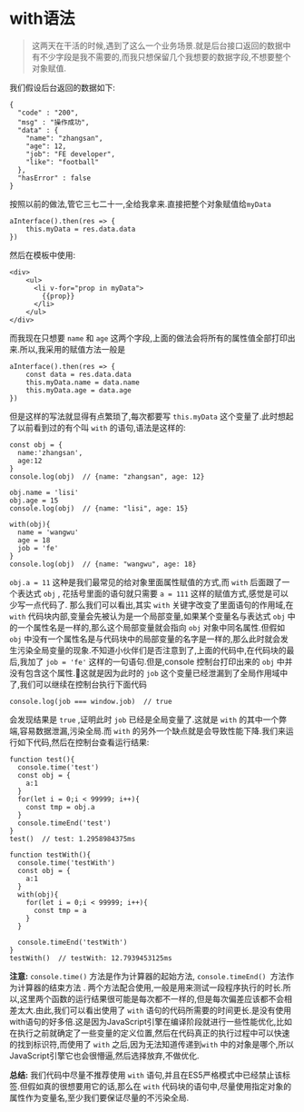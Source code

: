 # with语法
> 这两天在干活的时候,遇到了这么一个业务场景.就是后台接口返回的数据中有不少字段是我不需要的,而我只想保留几个我想要的数据字段,不想要整个对象赋值.

我们假设后台返回的数据如下:
```
{
  "code" : "200",
  "msg" : "操作成功",
  "data" : {
    "name": "zhangsan",
    "age": 12,
    "job": "FE developer",
    "like": "football"
  },
  "hasError" : false
}
```
按照以前的做法,管它三七二十一,全给我拿来.直接把整个对象赋值给``myData``
```
aInterface().then(res => {
    this.myData = res.data.data
})
```
然后在模板中使用:
```
<div>
    <ul>
      <li v-for="prop in myData">
        {{prop}}
      </li>
    </ul>
</div>
```
而我现在只想要 `name`  和 `age` 这两个字段,上面的做法会将所有的属性值全部打印出来.所以,我采用的赋值方法一般是
```
aInterface().then(res => {
    const data = res.data.data
    this.myData.name = data.name
    this.myData.age = data.age
})
```
但是这样的写法就显得有点繁琐了,每次都要写 `this.myData` 这个变量了.此时想起了以前看到过的有个叫 `with` 的语句,语法是这样的:
```
const obj = {
  name:'zhangsan',
  age:12
}
console.log(obj)  // {name: "zhangsan", age: 12}

obj.name = 'lisi'
obj.age = 15
console.log(obj)  // {name: "lisi", age: 15}

with(obj){
  name = 'wangwu'
  age = 18
  job = 'fe'
}
console.log(obj)  // {name: "wangwu", age: 18}
```
`obj.a = 11` 这种是我们最常见的给对象里面属性赋值的方式,而 `with` 后面跟了一个表达式 `obj` , 花括号里面的语句就只需要 `a = 111` 这样的赋值方式,感觉是可以少写一点代码了. 那么我们可以看出,其实 `with` 关键字改变了里面语句的作用域,在 `with` 代码块内部,变量会先被认为是一个局部变量,如果某个变量名与表达式 `obj` 中的一个属性名是一样的,那么这个局部变量就会指向 `obj` 对象中同名属性.但假如 `obj` 中没有一个属性名是与代码块中的局部变量的名字是一样的,那么此时就会发生污染全局变量的现象.不知道小伙伴们是否注意到了,上面的代码中,在代码块的最后,我加了 `job = 'fe'` 这样的一句语句.但是,console 控制台打印出来的 `obj` 中并没有包含这个属性.这就是因为此时的 `job` 这个变量已经泄漏到了全局作用域中了,我们可以继续在控制台执行下面代码
```
console.log(job === window.job)  // true
```
会发现结果是 `true` ,证明此时 `job` 已经是全局变量了.这就是 `with` 的其中一个弊端,容易数据泄漏,污染全局.而 `with` 的另外一个缺点就是会导致性能下降.我们来运行如下代码,然后在控制台查看运行结果:
```
function test(){
  console.time('test')
  const obj = {
    a:1
  }
  for(let i = 0;i < 99999; i++){
    const tmp = obj.a
  }
  console.timeEnd('test')
}
test()  // test: 1.2958984375ms

function testWith(){
  console.time('testWith')
  const obj = {
    a:1
  }
  with(obj){
    for(let i = 0;i < 99999; i++){
      const tmp = a
    }
  }
  
  console.timeEnd('testWith')
}
testWith()  // testWith: 12.7939453125ms
```
**注意:**
`console.time()` 方法是作为计算器的起始方法, `console.timeEnd() `方法作为计算器的结束方法 . 两个方法配合使用,一般是用来测试一段程序执行的时长.所以,这里两个函数的运行结果很可能是每次都不一样的,但是每次偏差应该都不会相差太大.由此,我们可以看出使用了 `with` 语句的代码所需要的时间更长.是没有使用with语句的好多倍.这是因为JavaScript引擎在编译阶段就进行一些性能优化,比如在执行之前就确定了一些变量的定义位置,然后在代码真正的执行过程中可以快速的找到标识符,而使用了 `with` 之后,因为无法知道传递到`with` 中的对象是哪个,所以JavaScript引擎它也会很懵逼,然后选择放弃,不做优化.

**总结:**
 我们代码中尽量不推荐使用 `with` 语句,并且在ES5严格模式中已经禁止该标签.但假如真的很想要用它的话,那么在 `with` 代码块的语句中,尽量使用指定对象的属性作为变量名,至少我们要保证尽量的不污染全局.

